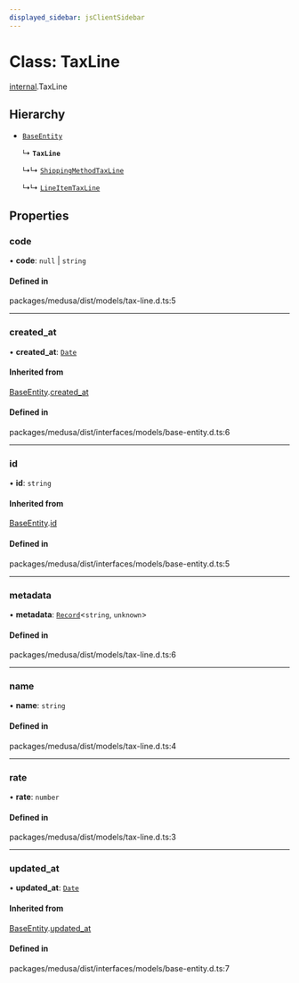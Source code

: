 ```yaml
---
displayed_sidebar: jsClientSidebar
---
```


# Class: TaxLine

[internal](../modules/internal.md).TaxLine

## Hierarchy

- [`BaseEntity`](internal.BaseEntity.md)

  ↳ **`TaxLine`**

  ↳↳ [`ShippingMethodTaxLine`](internal.ShippingMethodTaxLine.md)

  ↳↳ [`LineItemTaxLine`](internal.LineItemTaxLine.md)

## Properties

### code

• **code**: ``null`` \| `string`

#### Defined in

packages/medusa/dist/models/tax-line.d.ts:5

___

### created\_at

• **created\_at**: [`Date`](../modules/internal.md#date)

#### Inherited from

[BaseEntity](internal.BaseEntity.md).[created_at](internal.BaseEntity.md#created_at)

#### Defined in

packages/medusa/dist/interfaces/models/base-entity.d.ts:6

___

### id

• **id**: `string`

#### Inherited from

[BaseEntity](internal.BaseEntity.md).[id](internal.BaseEntity.md#id)

#### Defined in

packages/medusa/dist/interfaces/models/base-entity.d.ts:5

___

### metadata

• **metadata**: [`Record`](../modules/internal.md#record)<`string`, `unknown`\>

#### Defined in

packages/medusa/dist/models/tax-line.d.ts:6

___

### name

• **name**: `string`

#### Defined in

packages/medusa/dist/models/tax-line.d.ts:4

___

### rate

• **rate**: `number`

#### Defined in

packages/medusa/dist/models/tax-line.d.ts:3

___

### updated\_at

• **updated\_at**: [`Date`](../modules/internal.md#date)

#### Inherited from

[BaseEntity](internal.BaseEntity.md).[updated_at](internal.BaseEntity.md#updated_at)

#### Defined in

packages/medusa/dist/interfaces/models/base-entity.d.ts:7
